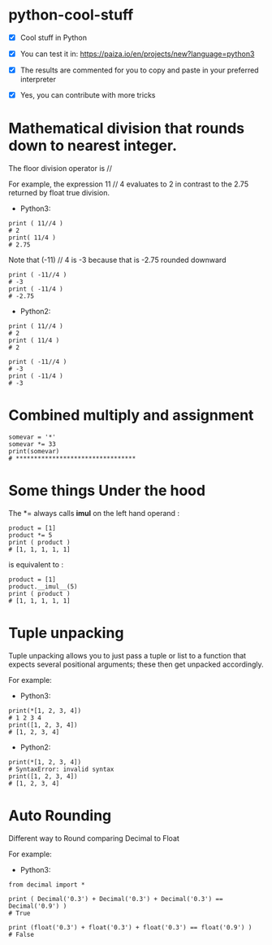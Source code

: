# python-cool-stuff
- [x] Cool stuff in Python
- [x] You can test it in: https://paiza.io/en/projects/new?language=python3
- [x] The results are commented for you to copy and paste in your preferred interpreter
- [x] Yes, you can contribute with more tricks

 
# Mathematical division that rounds down to nearest integer.

The floor division operator is //

For example, the expression 11 // 4 evaluates to 2 in contrast to the 2.75 returned by float true division.


- Python3:
```
print ( 11//4 )
# 2
print( 11/4 )
# 2.75
```
Note that (-11) // 4 is -3 because that is -2.75 rounded downward
```
print ( -11//4 )
# -3 
print ( -11/4 )
# -2.75 
```

- Python2:
```
print ( 11//4 )
# 2 
print ( 11/4 )
# 2 

print ( -11//4 )
# -3 
print ( -11/4 )
# -3 
```


# Combined multiply and assignment
```
somevar = '*' 
somevar *= 33
print(somevar)
# *********************************
```


# Some things Under the hood

The *= always calls __imul__ on the left hand operand :

```
product = [1] 
product *= 5
print ( product )
# [1, 1, 1, 1, 1]
```
is equivalent to :
```
product = [1] 
product.__imul__(5)
print ( product )
# [1, 1, 1, 1, 1]
```
# Tuple unpacking

Tuple unpacking allows you to just pass a tuple or list to a function that expects several positional arguments;
these then get unpacked accordingly. 

For example:
- Python3:
```
print(*[1, 2, 3, 4])
# 1 2 3 4 
print([1, 2, 3, 4]) 
# [1, 2, 3, 4] 
```
- Python2:
```
print(*[1, 2, 3, 4])
# SyntaxError: invalid syntax
print([1, 2, 3, 4]) 
# [1, 2, 3, 4]
```



# Auto Rounding

Different way to Round comparing Decimal to Float

For example:
- Python3:
```
from decimal import *

print ( Decimal('0.3') + Decimal('0.3') + Decimal('0.3') == Decimal('0.9') ) 
# True

print (float('0.3') + float('0.3') + float('0.3') == float('0.9') )
# False
```


